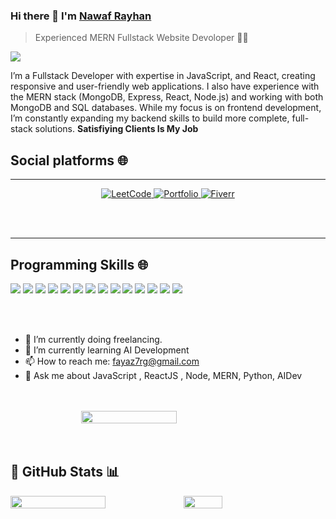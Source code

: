   
### Hi there 👋 I'm [Nawaf Rayhan](https://portfolio-n-jet.vercel.app/#home)  

> Experienced MERN Fullstack Website Devoloper 🚀🔥

![](https://komarev.com/ghpvc/?username=nawaf-rayhan585)

<div>
 <p>
I’m a Fullstack Developer with expertise in JavaScript, and React, creating responsive and user-friendly web applications. I also have experience with the MERN stack (MongoDB, Express, React, Node.js) and working with both MongoDB and SQL databases. While my focus is on frontend development, I’m constantly expanding my backend skills to build more complete, full-stack solutions. <b>Satisfiying Clients Is My Job</b> 
</p>
</div>

## Social platforms 🌐
-----

<p align="center">
  <a href="https://leetcode.com/u/Nawaf-Rayhan2/">
    <img src="https://img.shields.io/badge/LeetCode-FFA116?style=for-the-badge&logo=leetcode&logoColor=black" alt="LeetCode" />
  </a>
  <a href="https://nawaf585.netlify.app/">
    <img src="https://img.shields.io/badge/Portfolio-000000?style=for-the-badge&logo=FirefoxBrowser&logoColor=white" alt="Portfolio" />
  </a>
  <a href="https://www.fiverr.com/nawaf_rayhan/make-custom-website-with-mern-stack?context_referrer=seller_page&ref_ctx_id=06e4aa2a2a5b460cb17874575876775f&pckg_id=1&pos=1&seller_online=true&imp_id=d368aeb5-9817-49ec-a146-77a396b160f2">
    <img src="https://img.shields.io/badge/Fiverr-1DBF73?style=for-the-badge&logo=fiverr&logoColor=white" alt="Fiverr" />
  </a>
</p>
<br>
<br>

-----

## Programming Skills 🌐

<img src = "https://img.shields.io/badge/-HTML5-E34F26?style=flat&logo=html5&logoColor=white"> <img src = "https://img.shields.io/badge/-CSS3-1572B6?style=flat&logo=css3&logoColor=white">
<img src="https://img.shields.io/badge/-Bootstrap-563D7C?style=flat&logo=bootstrap&logoColor=white">
<img src="https://img.shields.io/badge/-JavaScript-eed718?style=flat&logo=javascript&logoColor=ffffff">
<img src="https://img.shields.io/badge/-React-000000?style=flat&logo=react&logoColor=00c8ff">
<img src="https://img.shields.io/badge/-MongoDB-4DB33D?style=flat&logo=mongodb&logoColor=FFFFFF">
<img src="https://img.shields.io/badge/-MySQL-F29111?style=flat&logo=mysql&logoColor=FFFFFF">
<img src="https://img.shields.io/badge/-Express.js-787878?style=flat">
<img src="https://img.shields.io/badge/-Node.js-3C873A?style=flat&logo=Node.js&logoColor=white">
<img src="http://img.shields.io/badge/-Github-000000?style=flat&logo=github&logoColor=FFFFFF">
<img src="http://img.shields.io/badge/-VS%20Code-007ACC?style=flat&logo=visual%20studio%20code&logoColor=white">
<img src="http://img.shields.io/badge/-Vercel-black?style=flat&logo=vercel&logoColor=white">
<img src="http://img.shields.io/badge/-NPM-red?style=flat&logo=NPM&logoColor=white">
<img src="http://img.shields.io/badge/-python-blue?style=flat&logo=python&logoColor=green">


<br>
<br>



- 🔭 I’m currently doing freelancing.
- 🌱 I’m currently learning AI Development
- 📫 How to reach me: fayaz7rg@gmail.com
- 💬 Ask me about JavaScript , ReactJS , Node, MERN, Python, AIDev

<br/>
<br/>


<div style="display: flex; justify-content:center; align-items:center;">
  <img src="https://streak-stats.demolab.com/?user=Nawaf-Rayhan585" width="55%"/>
</div>

<br/>
<br/>




## 🌟 GitHub Stats 📊

<div style="display: flex;">

<br/>
 
  <!-- GitHub Stats -->
  <img src="https://github-readme-stats.vercel.app/api?username=Nawaf-Rayhan585&show_icons=true&hide_title=true&count_private=true&hide=prs&theme=tokyonight" width="55%" />

  <!-- Languages Used -->
  <img src="https://github-readme-stats.vercel.app/api/top-langs/?username=Nawaf-Rayhan585&layout=compact&theme=tokyonight" width="35%" />
</div>

<!--
**Nawaf-Rayhan585/Nawaf-Rayhan585** is a ✨ _special_ ✨ repository because its `README.md` (this file) appears on your GitHub profile.

Here are some ideas to get you started:


- 👯 I’m looking to collaborate on ...
- 🤔 I’m looking for help with ...
- 😄 Pronouns: ...
-->
